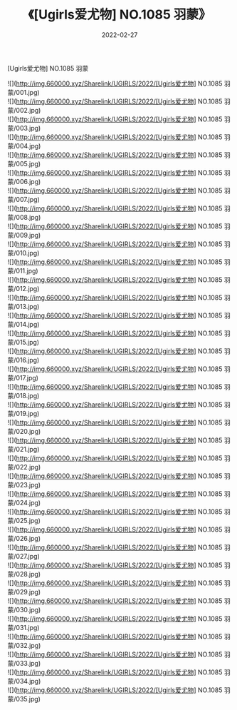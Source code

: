 ﻿---
layout: post
title:  《[Ugirls爱尤物] NO.1085 羽蒙》
date:   2022-02-27
img: http://img.660000.xyz/Sharelink/UGIRLS/2022/[Ugirls爱尤物] NO.1085 羽蒙/000.jpg
categories: [美女, 清纯, 唯美]
---

[Ugirls爱尤物] NO.1085 羽蒙

 ![](http://img.660000.xyz/Sharelink/UGIRLS/2022/[Ugirls爱尤物] NO.1085 羽蒙/001.jpg) <br>![](http://img.660000.xyz/Sharelink/UGIRLS/2022/[Ugirls爱尤物] NO.1085 羽蒙/002.jpg) <br>![](http://img.660000.xyz/Sharelink/UGIRLS/2022/[Ugirls爱尤物] NO.1085 羽蒙/003.jpg) <br>![](http://img.660000.xyz/Sharelink/UGIRLS/2022/[Ugirls爱尤物] NO.1085 羽蒙/004.jpg) <br>![](http://img.660000.xyz/Sharelink/UGIRLS/2022/[Ugirls爱尤物] NO.1085 羽蒙/005.jpg) <br>![](http://img.660000.xyz/Sharelink/UGIRLS/2022/[Ugirls爱尤物] NO.1085 羽蒙/006.jpg) <br>![](http://img.660000.xyz/Sharelink/UGIRLS/2022/[Ugirls爱尤物] NO.1085 羽蒙/007.jpg) <br>![](http://img.660000.xyz/Sharelink/UGIRLS/2022/[Ugirls爱尤物] NO.1085 羽蒙/008.jpg) <br>![](http://img.660000.xyz/Sharelink/UGIRLS/2022/[Ugirls爱尤物] NO.1085 羽蒙/009.jpg) <br>![](http://img.660000.xyz/Sharelink/UGIRLS/2022/[Ugirls爱尤物] NO.1085 羽蒙/010.jpg) <br>![](http://img.660000.xyz/Sharelink/UGIRLS/2022/[Ugirls爱尤物] NO.1085 羽蒙/011.jpg) <br>![](http://img.660000.xyz/Sharelink/UGIRLS/2022/[Ugirls爱尤物] NO.1085 羽蒙/012.jpg) <br>![](http://img.660000.xyz/Sharelink/UGIRLS/2022/[Ugirls爱尤物] NO.1085 羽蒙/013.jpg) <br>![](http://img.660000.xyz/Sharelink/UGIRLS/2022/[Ugirls爱尤物] NO.1085 羽蒙/014.jpg) <br>![](http://img.660000.xyz/Sharelink/UGIRLS/2022/[Ugirls爱尤物] NO.1085 羽蒙/015.jpg) <br>![](http://img.660000.xyz/Sharelink/UGIRLS/2022/[Ugirls爱尤物] NO.1085 羽蒙/016.jpg) <br>![](http://img.660000.xyz/Sharelink/UGIRLS/2022/[Ugirls爱尤物] NO.1085 羽蒙/017.jpg) <br>![](http://img.660000.xyz/Sharelink/UGIRLS/2022/[Ugirls爱尤物] NO.1085 羽蒙/018.jpg) <br>![](http://img.660000.xyz/Sharelink/UGIRLS/2022/[Ugirls爱尤物] NO.1085 羽蒙/019.jpg) <br>![](http://img.660000.xyz/Sharelink/UGIRLS/2022/[Ugirls爱尤物] NO.1085 羽蒙/020.jpg) <br>![](http://img.660000.xyz/Sharelink/UGIRLS/2022/[Ugirls爱尤物] NO.1085 羽蒙/021.jpg) <br>![](http://img.660000.xyz/Sharelink/UGIRLS/2022/[Ugirls爱尤物] NO.1085 羽蒙/022.jpg) <br>![](http://img.660000.xyz/Sharelink/UGIRLS/2022/[Ugirls爱尤物] NO.1085 羽蒙/023.jpg) <br>![](http://img.660000.xyz/Sharelink/UGIRLS/2022/[Ugirls爱尤物] NO.1085 羽蒙/024.jpg) <br>![](http://img.660000.xyz/Sharelink/UGIRLS/2022/[Ugirls爱尤物] NO.1085 羽蒙/025.jpg) <br>![](http://img.660000.xyz/Sharelink/UGIRLS/2022/[Ugirls爱尤物] NO.1085 羽蒙/026.jpg) <br>![](http://img.660000.xyz/Sharelink/UGIRLS/2022/[Ugirls爱尤物] NO.1085 羽蒙/027.jpg) <br>![](http://img.660000.xyz/Sharelink/UGIRLS/2022/[Ugirls爱尤物] NO.1085 羽蒙/028.jpg) <br>![](http://img.660000.xyz/Sharelink/UGIRLS/2022/[Ugirls爱尤物] NO.1085 羽蒙/029.jpg) <br>![](http://img.660000.xyz/Sharelink/UGIRLS/2022/[Ugirls爱尤物] NO.1085 羽蒙/030.jpg) <br>![](http://img.660000.xyz/Sharelink/UGIRLS/2022/[Ugirls爱尤物] NO.1085 羽蒙/031.jpg) <br>![](http://img.660000.xyz/Sharelink/UGIRLS/2022/[Ugirls爱尤物] NO.1085 羽蒙/032.jpg) <br>![](http://img.660000.xyz/Sharelink/UGIRLS/2022/[Ugirls爱尤物] NO.1085 羽蒙/033.jpg) <br>![](http://img.660000.xyz/Sharelink/UGIRLS/2022/[Ugirls爱尤物] NO.1085 羽蒙/034.jpg) <br>![](http://img.660000.xyz/Sharelink/UGIRLS/2022/[Ugirls爱尤物] NO.1085 羽蒙/035.jpg) <br>